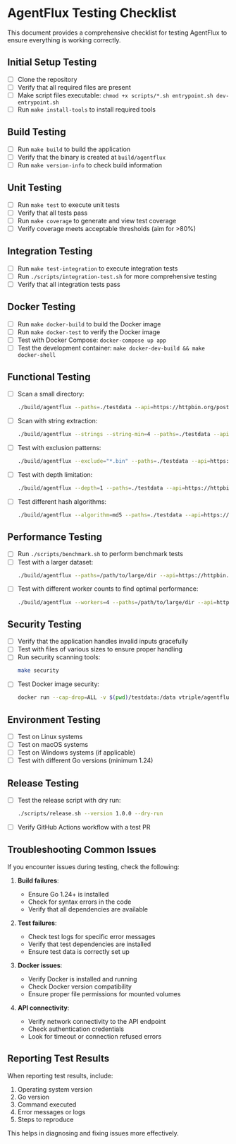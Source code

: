 # AgentFlux Testing Checklist

This document provides a comprehensive checklist for testing AgentFlux to ensure everything is working correctly.

## Initial Setup Testing

- [ ] Clone the repository
- [ ] Verify that all required files are present
- [ ] Make script files executable: `chmod +x scripts/*.sh entrypoint.sh dev-entrypoint.sh`
- [ ] Run `make install-tools` to install required tools

## Build Testing

- [ ] Run `make build` to build the application
- [ ] Verify that the binary is created at `build/agentflux`
- [ ] Run `make version-info` to check build information

## Unit Testing

- [ ] Run `make test` to execute unit tests
- [ ] Verify that all tests pass
- [ ] Run `make coverage` to generate and view test coverage
- [ ] Verify coverage meets acceptable thresholds (aim for >80%)

## Integration Testing

- [ ] Run `make test-integration` to execute integration tests
- [ ] Run `./scripts/integration-test.sh` for more comprehensive testing
- [ ] Verify that all integration tests pass

## Docker Testing

- [ ] Run `make docker-build` to build the Docker image
- [ ] Run `make docker-test` to verify the Docker image
- [ ] Test with Docker Compose: `docker-compose up app`
- [ ] Test the development container: `make docker-dev-build && make docker-shell`

## Functional Testing

- [ ] Scan a small directory:
  ```bash
  ./build/agentflux --paths=./testdata --api=https://httpbin.org/post --token=test-token
  ```
- [ ] Scan with string extraction:
  ```bash
  ./build/agentflux --strings --string-min=4 --paths=./testdata --api=https://httpbin.org/post --token=test-token
  ```
- [ ] Test with exclusion patterns:
  ```bash
  ./build/agentflux --exclude="*.bin" --paths=./testdata --api=https://httpbin.org/post --token=test-token
  ```
- [ ] Test with depth limitation:
  ```bash
  ./build/agentflux --depth=1 --paths=./testdata --api=https://httpbin.org/post --token=test-token
  ```
- [ ] Test different hash algorithms:
  ```bash
  ./build/agentflux --algorithm=md5 --paths=./testdata --api=https://httpbin.org/post --token=test-token
  ```

## Performance Testing

- [ ] Run `./scripts/benchmark.sh` to perform benchmark tests
- [ ] Test with a larger dataset:
  ```bash
  ./build/agentflux --paths=/path/to/large/dir --api=https://httpbin.org/post --token=test-token
  ```
- [ ] Test with different worker counts to find optimal performance:
  ```bash
  ./build/agentflux --workers=4 --paths=/path/to/large/dir --api=https://httpbin.org/post --token=test-token
  ```

## Security Testing

- [ ] Verify that the application handles invalid inputs gracefully
- [ ] Test with files of various sizes to ensure proper handling
- [ ] Run security scanning tools:
  ```bash
  make security
  ```
- [ ] Test Docker image security:
  ```bash
  docker run --cap-drop=ALL -v $(pwd)/testdata:/data vtriple/agentflux:latest --paths=/data --api=https://httpbin.org/post --token=test-token
  ```

## Environment Testing

- [ ] Test on Linux systems
- [ ] Test on macOS systems
- [ ] Test on Windows systems (if applicable)
- [ ] Test with different Go versions (minimum 1.24)

## Release Testing

- [ ] Test the release script with dry run:
  ```bash
  ./scripts/release.sh --version 1.0.0 --dry-run
  ```
- [ ] Verify GitHub Actions workflow with a test PR

## Troubleshooting Common Issues

If you encounter issues during testing, check the following:

1. **Build failures**:
   - Ensure Go 1.24+ is installed
   - Check for syntax errors in the code
   - Verify that all dependencies are available

2. **Test failures**:
   - Check test logs for specific error messages
   - Verify that test dependencies are installed
   - Ensure test data is correctly set up

3. **Docker issues**:
   - Verify Docker is installed and running
   - Check Docker version compatibility
   - Ensure proper file permissions for mounted volumes

4. **API connectivity**:
   - Verify network connectivity to the API endpoint
   - Check authentication credentials
   - Look for timeout or connection refused errors

## Reporting Test Results

When reporting test results, include:

1. Operating system version
2. Go version
3. Command executed
4. Error messages or logs
5. Steps to reproduce

This helps in diagnosing and fixing issues more effectively.
